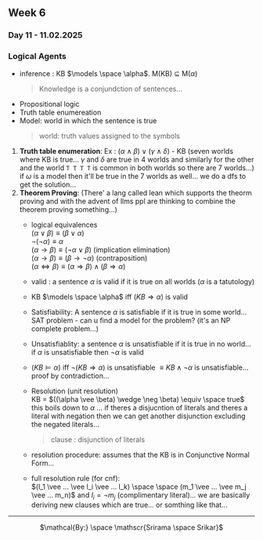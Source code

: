 ## Week 6
### Day 11 - 11.02.2025
### Logical Agents
- inference : KB $\models \space \alpha$. M(KB) $\subseteq$ M($\alpha$) 
    > Knowledge is a conjundction of sentences...
- Propositional logic
- Truth table enumereation
- Model: world in which the sentence is true 
    > world: truth values assigned to the symbols


1. **Truth table enumeration**:  Ex : $(\alpha \wedge \beta) \vee (\gamma \wedge \delta)$ - KB  (seven worlds where KB is true... $\gamma$ and $\delta$ are true in 4 worlds and similarly for the other and the world `T T T T` is common in both worlds so there are 7 worlds...) if $\omega$ is a  model then it'll be true in the 7 worlds as well... we do a dfs to get the solution...
2. **Theorem Proving**: (There'  a lang called lean which supports the theorm proving and with the advent of llms ppl are thinking to combine the theorem proving something...)
    - logical equivalences <br> 
        $(\alpha \vee \beta) \equiv (\beta \vee \alpha)$ \
        $\neg (\neg \alpha) \equiv \alpha$ \
        $(\alpha \rightarrow \beta) \equiv (\neg \alpha \vee \beta)$ (implication elimination) \
        $(\alpha \rightarrow \beta) \equiv (\beta \rightarrow \neg \alpha)$ (contraposition) \
        $(\alpha \Leftrightarrow \beta) \equiv (\alpha \Rightarrow \beta)\wedge (\beta \Rightarrow \alpha)$
    - valid : a sentence $\alpha$ is valid if it is true on all worlds ($\alpha$ is a tatutology)
    - KB $\models \space \alpha$ iff $(KB \Rightarrow \alpha)$ is valid
    - Satisfiability: A sentence $\alpha$ is satisfiable if it is true in some world... SAT problem - can u find a model for the problem? (it's an NP complete problem...)
    - Unsatisfiablity: a sentence $\alpha$ is unsatisfiable if it is true in no world... if $\alpha$ is unsatisfiable then $\neg \alpha$ is valid
    - $(KB \models \alpha)$ iff $\neg (KB \Rightarrow \alpha)$ is unsatisfiable $\equiv KB \wedge \neg \alpha$ is unsatisfiable... proof by contradiction...
    - Resolution (unit resolution) \
        KB = $((\alpha \vee \beta) \wedge \neg \beta) \equiv \space true$ this boils down to $\alpha$ ... if theres a disjucntion of literals and theres a literal with negation then we can get another disjunction excluding the negated literals...
        > clause : disjunction of literals
    - resolution procedure: assumes that the KB is in Conjunctive Normal Form...

    - full resolution rule (for cnf): \
        $(l_1 \vee ... \vee l_i \vee ... l_k) \space \space (m_1 \vee ... \vee m_j \vee ... m_n)$ and $l_i= \neg m_j$ (complimentary literal)... we are basically deriving new clauses which are true... or somthing like that...


---

<p align='center'> 
$\mathcal{By:} \space \mathscr{Srirama \space Srikar}$ 
</p>
